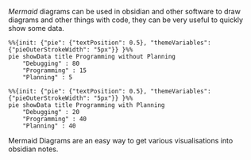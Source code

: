 *Mermaid* diagrams can be used in obsidian and other software to draw diagrams and other things with code, they can be very useful to quickly show some data.

``` mermaid
%%{init: {"pie": {"textPosition": 0.5}, "themeVariables": {"pieOuterStrokeWidth": "5px"}} }%%
pie showData title Programming without Planning
    "Debugging" : 80
    "Programming" : 15
    "Planning" : 5
```
``` mermaid
%%{init: {"pie": {"textPosition": 0.5}, "themeVariables": {"pieOuterStrokeWidth": "5px"}} }%%
pie showData title Programming with Planning
    "Debugging" : 20
    "Programming" : 40
    "Planning" : 40
```
Mermaid Diagrams are an easy way to get various visualisations into obsidian notes.